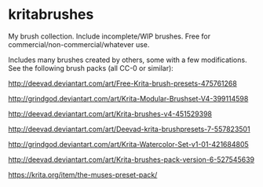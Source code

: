 # kritabrushes
My brush collection. Include incomplete/WIP brushes. Free for commercial/non-commercial/whatever use.


Includes many brushes created by others, some with a few modifications. See the following brush packs (all CC-0 or similar):

http://deevad.deviantart.com/art/Free-Krita-brush-presets-475761268

http://grindgod.deviantart.com/art/Krita-Modular-Brushset-V4-399114598

http://deevad.deviantart.com/art/Krita-brushes-v4-451529398

http://deevad.deviantart.com/art/Deevad-krita-brushpresets-7-557823501

http://grindgod.deviantart.com/art/Krita-Watercolor-Set-v1-01-421684805

http://deevad.deviantart.com/art/Krita-brushes-pack-version-6-527545639

https://krita.org/item/the-muses-preset-pack/
